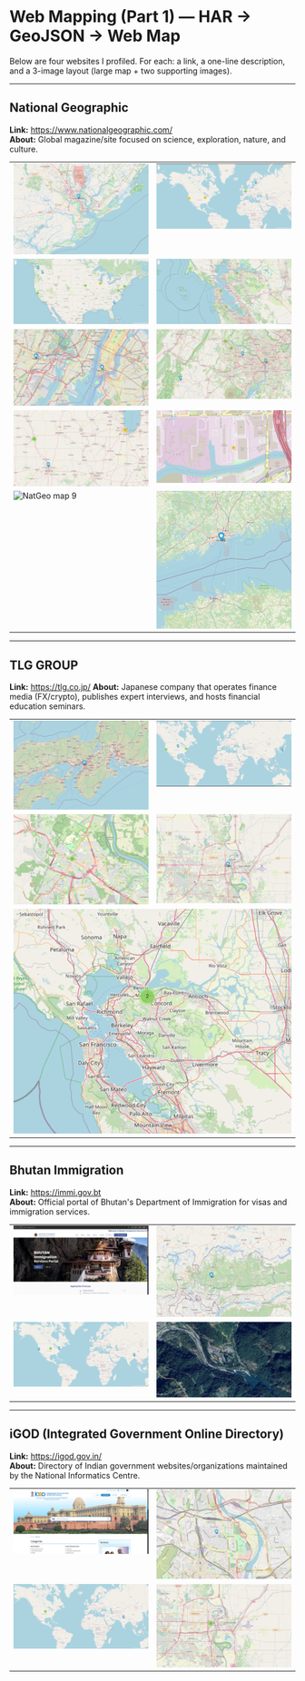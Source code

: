 # Web Mapping (Part 1) — HAR → GeoJSON → Web Map

Below are four websites I profiled. For each: a link, a one-line description, and a 3-image layout (large map + two supporting images).

---

## National Geographic
**Link:** https://www.nationalgeographic.com/  
**About:** Global magazine/site focused on science, exploration, nature, and culture.

<table>
  <tr>
    <td style="vertical-align:top; width:50%;">
  <img src="screenshots/natgeo_map1.png" alt="NatGeo map 1" width="100%">
    </td>
    <td style="vertical-align:top; width:50%;">
  <img src="screenshots/natgeo_map2.png" alt="NatGeo map 2" width="100%">
    </td>
  </tr>
  <tr>
    <td style="vertical-align:top; width:50%;">
  <img src="screenshots/natgeo_map3.png" alt="NatGeo map 3" width="100%">
    </td>
    <td style="vertical-align:top; width:50%;">
  <img src="screenshots/natgeo_map4.png" alt="NatGeo map 4" width="100%">
    </td>
  </tr>
  <tr>
    <td style="vertical-align:top; width:50%;">
  <img src="screenshots/natgeo_map5.png" alt="NatGeo map 5" width="100%">
    </td>
    <td style="vertical-align:top; width:50%;">
  <img src="screenshots/natgeo_map6.png" alt="NatGeo map 6" width="100%">
    </td>
  </tr>
  <tr>
    <td style="vertical-align:top; width:50%;">
  <img src="screenshots/natgeo_map7.png" alt="NatGeo map 7" width="100%">
    </td>
    <td style="vertical-align:top; width:50%;">
  <img src="screenshots/natgeo_map8.png" alt="NatGeo map 8" width="100%">
    </td>
  </tr>
  <tr>
    <td style="vertical-align:top; width:50%;">
      <img src="screenshots/natgeo_map9.png" alt="NatGeo map 9" width="100%">
    </td>
    <td style="vertical-align:top; width:50%;">
      <img src="screenshots/natgeo_map10.png" alt="NatGeo map 10" width="100%">
    </td>
  </tr>
</table>

---

## TLG GROUP
**Link:** https://tlg.co.jp/ 
**About:** Japanese company that operates finance media (FX/crypto), publishes expert interviews, and hosts financial education seminars.

<table>
  <tr>
    <td style="vertical-align:top; width:50%;">
      <img src="screenshots/tlg1.png" alt="TLG screenshot 1" width="100%">
    </td>
    <td style="vertical-align:top; width:50%;">
      <img src="screenshots/tlg2.png" alt="TLG screenshot 2" width="100%">
    </td>
  </tr>
  <tr>
    <td style="vertical-align:top; width:50%;">
      <img src="screenshots/tlg3.png" alt="TLG screenshot 3" width="100%">
    </td>
    <td style="vertical-align:top; width:50%;">
      <img src="screenshots/tlg4.png" alt="TLG screenshot 4" width="100%">
    </td>
  </tr>
  <tr>
    <td style="vertical-align:top; width:50%;" colspan="2">
      <img src="screenshots/tlg5.png" alt="TLG screenshot 5" width="100%">
    </td>
  </tr>
</table>

---

## Bhutan Immigration
**Link:** https://immi.gov.bt  
**About:** Official portal of Bhutan's Department of Immigration for visas and immigration services.

<table>
  <tr>
    <td style="vertical-align:top; width:50%;">
      <img src="screenshots/bhutan1.png" alt="Bhutan screenshot 1" width="100%">
    </td>
    <td style="vertical-align:top; width:50%;">
      <img src="screenshots/bhutan2.png" alt="Bhutan screenshot 2" width="100%">
    </td>
  </tr>
  <tr>
    <td style="vertical-align:top; width:50%;">
      <img src="screenshots/bhutan3.png" alt="Bhutan screenshot 3" width="100%">
    </td>
    <td style="vertical-align:top; width:50%;">
      <img src="screenshots/bhutan4.jpg" alt="Bhutan screenshot 4" width="100%">
    </td>
  </tr>
</table>

---

## iGOD (Integrated Government Online Directory)
**Link:** https://igod.gov.in/  
**About:** Directory of Indian government websites/organizations maintained by the National Informatics Centre.

<table>
  <tr>
    <td style="vertical-align:top; width:50%;">
      <img src="screenshots/igod1.png" alt="iGOD screenshot 1" width="100%">
    </td>
    <td style="vertical-align:top; width:50%;">
      <img src="screenshots/igod2.png" alt="iGOD screenshot 2" width="100%">
    </td>
  </tr>
  <tr>
    <td style="vertical-align:top; width:50%;">
      <img src="screenshots/igod3.png" alt="iGOD screenshot 3" width="100%">
    </td>
    <td style="vertical-align:top; width:50%;">
      <img src="screenshots/igod4.png" alt="iGOD screenshot 4" width="100%">
    </td>
  </tr>
</table>

